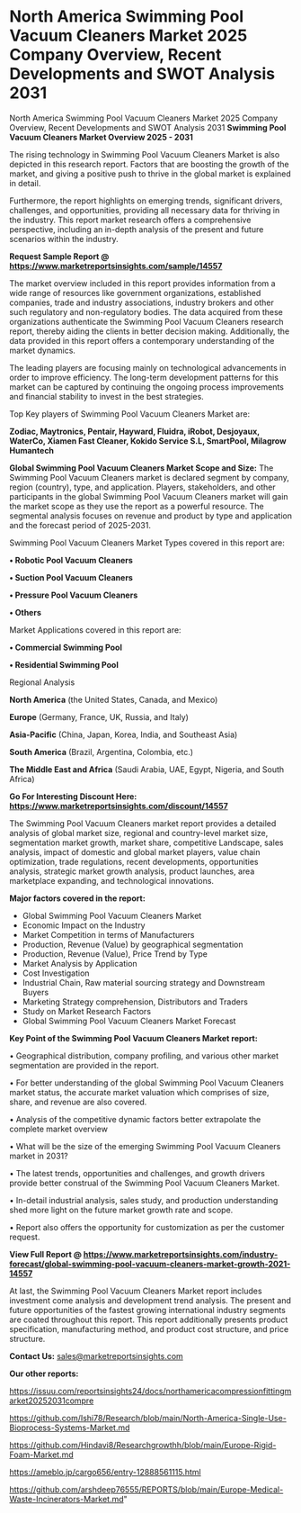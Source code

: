 # North America Swimming Pool Vacuum Cleaners Market 2025 Company Overview, Recent Developments and SWOT Analysis 2031
North America Swimming Pool Vacuum Cleaners Market 2025 Company Overview, Recent Developments and SWOT Analysis 2031
<Strong> Swimming Pool Vacuum Cleaners Market Overview 2025 - 2031</strong>

The rising technology in Swimming Pool Vacuum Cleaners Market is also depicted in this research report. Factors that are boosting the growth of the market, and giving a positive push to thrive in the global market is explained in detail.

Furthermore, the report highlights on emerging trends, significant drivers, challenges, and opportunities, providing all necessary data for thriving in the industry. This report market research offers a comprehensive perspective, including an in-depth analysis of the present and future scenarios within the industry.

<strong>Request Sample Report @ <a href=https://www.marketreportsinsights.com/sample/14557>https://www.marketreportsinsights.com/sample/14557</a></strong>

The market overview included in this report provides information from a wide range of resources like government organizations, established companies, trade and industry associations, industry brokers and other such regulatory and non-regulatory bodies. The data acquired from these organizations authenticate the Swimming Pool Vacuum Cleaners research report, thereby aiding the clients in better decision making. Additionally, the data provided in this report offers a contemporary understanding of the market dynamics.

The leading players are focusing mainly on technological advancements in order to improve efficiency. The long-term development patterns for this market can be captured by continuing the ongoing process improvements and financial stability to invest in the best strategies.

Top Key players of Swimming Pool Vacuum Cleaners Market are:

<strong>Zodiac, Maytronics, Pentair, Hayward, Fluidra, iRobot, Desjoyaux, WaterCo, Xiamen Fast Cleaner, Kokido Service S.L, SmartPool, Milagrow Humantech</strong>

<strong><b>Global Swimming Pool Vacuum Cleaners Market Scope and Size:</b></strong>
The Swimming Pool Vacuum Cleaners market is declared segment by company, region (country), type, and application. Players, stakeholders, and other participants in the global Swimming Pool Vacuum Cleaners market will gain the market scope as they use the report as a powerful resource. The segmental analysis focuses on revenue and product by type and application and the forecast period of 2025-2031.

Swimming Pool Vacuum Cleaners Market Types covered in this report are:

<strong>• Robotic Pool Vacuum Cleaners

• Suction Pool Vacuum Cleaners

• Pressure Pool Vacuum Cleaners

• Others</strong>

Market Applications covered in this report are:

<strong>• Commercial Swimming Pool

• Residential Swimming Pool</strong> 

Regional Analysis

<strong>North America</strong> (the United States, Canada, and Mexico)

<strong>Europe</strong> (Germany, France, UK, Russia, and Italy)

<strong>Asia-Pacific</strong> (China, Japan, Korea, India, and Southeast Asia)

<strong>South America</strong> (Brazil, Argentina, Colombia, etc.)

<strong>The Middle East and Africa</strong> (Saudi Arabia, UAE, Egypt, Nigeria, and South Africa)

<strong>Go For Interesting Discount Here: <a href=https://www.marketreportsinsights.com/discount/14557>https://www.marketreportsinsights.com/discount/14557</a></strong>

The Swimming Pool Vacuum Cleaners market report provides a detailed analysis of global market size, regional and country-level market size, segmentation market growth, market share, competitive Landscape, sales analysis, impact of domestic and global market players, value chain optimization, trade regulations, recent developments, opportunities analysis, strategic market growth analysis, product launches, area marketplace expanding, and technological innovations.

<strong><b>Major factors covered in the report:</b></strong>
<ul>
  <li>Global Swimming Pool Vacuum Cleaners Market </li>
  <li>Economic Impact on the Industry</li>
  <li>Market Competition in terms of Manufacturers</li>
  <li>Production, Revenue (Value) by geographical segmentation</li>
  <li>Production, Revenue (Value), Price Trend by Type</li>
  <li>Market Analysis by Application</li>
  <li>Cost Investigation</li>
  <li>Industrial Chain, Raw material sourcing strategy and Downstream Buyers</li>
  <li>Marketing Strategy comprehension, Distributors and Traders</li>
  <li>Study on Market Research Factors</li>
  <li>Global Swimming Pool Vacuum Cleaners Market Forecast</li>
</ul>

<strong><b>Key Point of the Swimming Pool Vacuum Cleaners Market report:</b></strong>

• Geographical distribution, company profiling, and various other market segmentation are provided in the report.

• For better understanding of the global Swimming Pool Vacuum Cleaners market status, the accurate market valuation which comprises of size, share, and revenue are also covered.

• Analysis of the competitive dynamic factors better extrapolate the complete market overview

• What will be the size of the emerging Swimming Pool Vacuum Cleaners market in 2031?

• The latest trends, opportunities and challenges, and growth drivers provide better construal of the Swimming Pool Vacuum Cleaners Market.

• In-detail industrial analysis, sales study, and production understanding shed more light on the future market growth rate and scope.

• Report also offers the opportunity for customization as per the customer request.

<strong><b>View Full Report @ <a href=https://www.marketreportsinsights.com/industry-forecast/global-swimming-pool-vacuum-cleaners-market-growth-2021-14557>https://www.marketreportsinsights.com/industry-forecast/global-swimming-pool-vacuum-cleaners-market-growth-2021-14557</a></b></strong>


At last, the Swimming Pool Vacuum Cleaners Market report includes investment come analysis and development trend analysis. The present and future opportunities of the fastest growing international industry segments are coated throughout this report. This report additionally presents product specification, manufacturing method, and product cost structure, and price structure.

<strong>Contact Us:</strong>
sales@marketreportsinsights.com

<strong>Our other reports:</strong>

<a href=https://issuu.com/reportsinsights24/docs/northamericacompressionfittingmarket20252031compre>https://issuu.com/reportsinsights24/docs/northamericacompressionfittingmarket20252031compre</a>

<a href=https://github.com/Ishi78/Research/blob/main/North-America-Single-Use-Bioprocess-Systems-Market.md>https://github.com/Ishi78/Research/blob/main/North-America-Single-Use-Bioprocess-Systems-Market.md</a>

<a href=https://github.com/Hindavi8/Researchgrowthh/blob/main/Europe-Rigid-Foam-Market.md>https://github.com/Hindavi8/Researchgrowthh/blob/main/Europe-Rigid-Foam-Market.md</a>

<a href=https://ameblo.jp/cargo656/entry-12888561115.html>https://ameblo.jp/cargo656/entry-12888561115.html</a>

<a href=https://github.com/arshdeep76555/REPORTS/blob/main/Europe-Medical-Waste-Incinerators-Market.md>https://github.com/arshdeep76555/REPORTS/blob/main/Europe-Medical-Waste-Incinerators-Market.md</a>"
